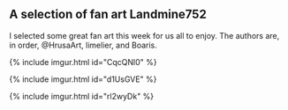 ## A selection of fan art <author>Landmine752</author>

I selected some great fan art this week for us all to enjoy. The authors are, in order, @HrusaArt, limelier, and Boaris.

{% include imgur.html id="CqcQNl0" %}

{% include imgur.html id="d1UsGVE" %}

{% include imgur.html id="rl2wyDk" %}
